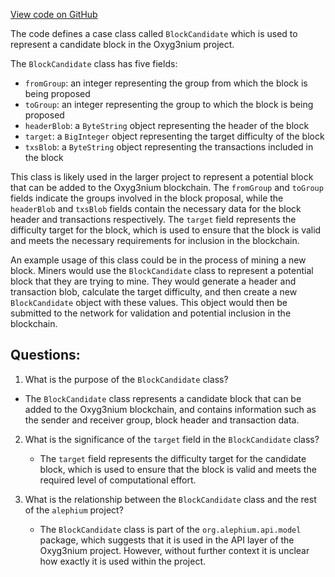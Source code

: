 [View code on GitHub](https://github.com/alephium/alephium/api/src/main/scala/org/alephium/api/model/BlockCandidate.scala)

The code defines a case class called `BlockCandidate` which is used to represent a candidate block in the Oxyg3nium project. 

The `BlockCandidate` class has five fields:
- `fromGroup`: an integer representing the group from which the block is being proposed
- `toGroup`: an integer representing the group to which the block is being proposed
- `headerBlob`: a `ByteString` object representing the header of the block
- `target`: a `BigInteger` object representing the target difficulty of the block
- `txsBlob`: a `ByteString` object representing the transactions included in the block

This class is likely used in the larger project to represent a potential block that can be added to the Oxyg3nium blockchain. The `fromGroup` and `toGroup` fields indicate the groups involved in the block proposal, while the `headerBlob` and `txsBlob` fields contain the necessary data for the block header and transactions respectively. The `target` field represents the difficulty target for the block, which is used to ensure that the block is valid and meets the necessary requirements for inclusion in the blockchain.

An example usage of this class could be in the process of mining a new block. Miners would use the `BlockCandidate` class to represent a potential block that they are trying to mine. They would generate a header and transaction blob, calculate the target difficulty, and then create a new `BlockCandidate` object with these values. This object would then be submitted to the network for validation and potential inclusion in the blockchain.
## Questions: 
 1. What is the purpose of the `BlockCandidate` class?
   - The `BlockCandidate` class represents a candidate block that can be added to the Oxyg3nium blockchain, and contains information such as the sender and receiver group, block header and transaction data.

2. What is the significance of the `target` field in the `BlockCandidate` class?
   - The `target` field represents the difficulty target for the candidate block, which is used to ensure that the block is valid and meets the required level of computational effort.

3. What is the relationship between the `BlockCandidate` class and the rest of the `alephium` project?
   - The `BlockCandidate` class is part of the `org.alephium.api.model` package, which suggests that it is used in the API layer of the Oxyg3nium project. However, without further context it is unclear how exactly it is used within the project.